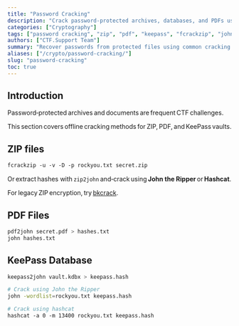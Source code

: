```yaml
---
title: "Password Cracking"
description: "Crack password‑protected archives, databases, and PDFs using John the Ripper, Hashcat, and specialized tools."
categories: ["Cryptography"]
tags: ["password cracking", "zip", "pdf", "keepass", "fcrackzip", "john", "hashcat"]
authors: ["CTF.Support Team"]
summary: "Recover passwords from protected files using common cracking suites and wordlists."
aliases: ["/crypto/password-cracking/"]
slug: "password-cracking"
toc: true
---
```


## Introduction

Password‑protected archives and documents are frequent CTF challenges.

This section covers offline cracking methods for ZIP, PDF, and KeePass vaults.

## ZIP files

```bash
fcrackzip -u -v -D -p rockyou.txt secret.zip
```

Or extract hashes with `zip2john` and‑crack using **John the Ripper** or **Hashcat**.

For legacy ZIP encryption, try [bkcrack](https://github.com/kimci86/bkcrack).

## PDF Files

```bash
pdf2john secret.pdf > hashes.txt
john hashes.txt
```

## KeePass Database

```bash
keepass2john vault.kdbx > keepass.hash

# Crack using John the Ripper
john -wordlist=rockyou.txt keepass.hash

# Crack using hashcat
hashcat -a 0 -m 13400 rockyou.txt keepass.hash
```

